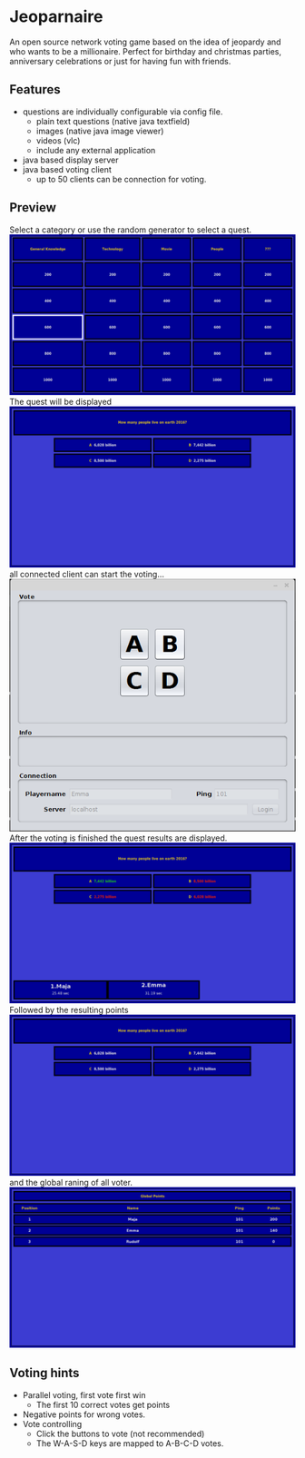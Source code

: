 # Jeoparnaire

An open source network voting game based on the idea of jeopardy and who wants to be a millionaire.
Perfect for birthday and christmas parties, anniversary celebrations or just for having fun with friends.

## Features 

* questions are individually configurable via config file.
  * plain text questions (native java textfield)
  * images (native java image viewer)
  * videos (vlc)
  * include any external application
* java based display server
* java based voting client
  * up to 50 clients can be connection for voting.

## Preview

Select a category or use the random generator to select a quest.
![alt text](https://raw.githubusercontent.com/openbase/jeoparnaire/master/docs/images/jeoparnaire-overview.png)
The quest will be displayed
![alt text](https://raw.githubusercontent.com/openbase/jeoparnaire/master/docs/images/jeoparnaire-quest.png)
all connected client can start the voting...
![alt text](https://raw.githubusercontent.com/openbase/jeoparnaire/master/docs/images/jeoparnaire-client.png)
After the voting is finished the quest results are displayed.
![alt text](https://raw.githubusercontent.com/openbase/jeoparnaire/master/docs/images/jeoparnaire-quest-result.png)
Followed by the resulting points
![alt text](https://raw.githubusercontent.com/openbase/jeoparnaire/master/docs/images/jeoparnaire-points-quest.png)
and the global raning of all voter.
![alt text](https://raw.githubusercontent.com/openbase/jeoparnaire/master/docs/images/jeoparnaire-point-global.png)

## Voting hints

* Parallel voting, first vote first win
  * The first 10 correct votes get points
* Negative points for wrong votes.
* Vote controlling
  * Click the buttons to vote (not recommended)
  * The W-A-S-D keys are mapped to A-B-C-D votes.
